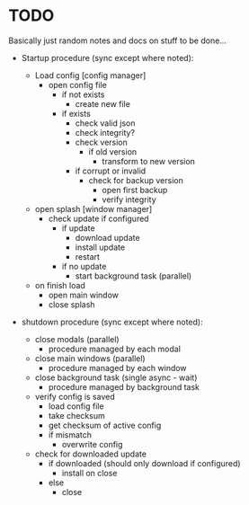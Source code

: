 # TODO

Basically just random notes and docs on stuff to be done...

- Startup procedure (sync except where noted):

  - Load config [config manager]
    - open config file
      - if not exists
        - create new file
      - if exists
        - check valid json
        - check integrity?
        - check version
          - if old version
            - transform to new version
        - if corrupt or invalid
          - check for backup version
            - open first backup
            - verify integrity
  - open splash [window manager]
    - check update if configured
      - if update
        - download update
        - install update
        - restart
      - if no update
        - start background task (parallel)
  - on finish load
    - open main window
    - close splash

- shutdown procedure (sync except where noted):

  - close modals (parallel)
    - procedure managed by each modal
  - close main windows (parallel)
    - procedure managed by each window
  - close background task (single async - wait)
    - procedure managed by background task
  - verify config is saved
    - load config file
    - take checksum
    - get checksum of active config
    - if mismatch
      - overwrite config
  - check for downloaded update
    - if downloaded (should only download if configured)
      - install on close
    - else
      - close
